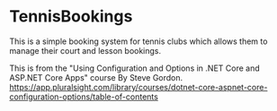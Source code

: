 # TennisBookings
This is a simple booking system for tennis clubs which allows them to manage their court and lesson bookings.

This is from the "Using Configuration and Options in .NET Core and ASP.NET Core Apps" course By Steve Gordon.
https://app.pluralsight.com/library/courses/dotnet-core-aspnet-core-configuration-options/table-of-contents

